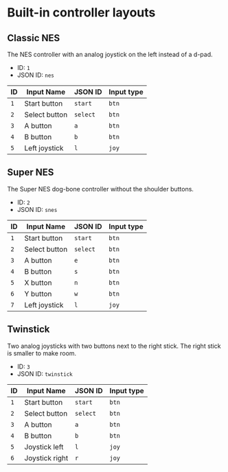 # Built-in controller layouts

## Classic NES

The NES controller with an analog joystick on the left instead of a d-pad.

- ID: `1`
- JSON ID: `nes`

| ID  | Input Name    | JSON ID  | Input type |
| --- | ------------- | -------- | ---------- |
| `1` | Start button  | `start`  | `btn`      |
| `2` | Select button | `select` | `btn`      |
| `3` | A button      | `a`      | `btn`      |
| `4` | B button      | `b`      | `btn`      |
| `5` | Left joystick | `l`      | `joy`      |

## Super NES

The Super NES dog-bone controller without the shoulder buttons.

- ID: `2`
- JSON ID: `snes`

| ID  | Input Name    | JSON ID  | Input type |
| --- | ------------- | -------- | ---------- |
| `1` | Start button  | `start`  | `btn`      |
| `2` | Select button | `select` | `btn`      |
| `3` | A button      | `e`      | `btn`      |
| `4` | B button      | `s`      | `btn`      |
| `5` | X button      | `n`      | `btn`      |
| `6` | Y button      | `w`      | `btn`      |
| `7` | Left joystick | `l`      | `joy`      |

## Twinstick

Two analog joysticks with two buttons next to the right stick. The right stick is smaller to make room.

- ID: `3`
- JSON ID: `twinstick`

| ID  | Input Name     | JSON ID  | Input type |
| --- | -------------- | -------- | ---------- |
| `1` | Start button   | `start`  | `btn`      |
| `2` | Select button  | `select` | `btn`      |
| `3` | A button       | `a`      | `btn`      |
| `4` | B button       | `b`      | `btn`      |
| `5` | Joystick left  | `l`      | `joy`      |
| `6` | Joystick right | `r`      | `joy`      |
